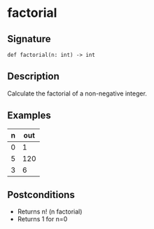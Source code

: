 # factorial

## Signature
```
def factorial(n: int) -> int
```

## Description
Calculate the factorial of a non-negative integer.

## Examples
| n | out |
|---|-----|
| 0 | 1 |
| 5 | 120 |
| 3 | 6 |

## Postconditions
- Returns n! (n factorial)
- Returns 1 for n=0

